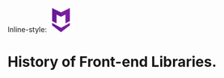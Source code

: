 
Inline-style: 
![alt text](https://github.com/adam-p/markdown-here/raw/master/src/common/images/icon48.png "Logo Title Text 1")
# History of Front-end Libraries.

